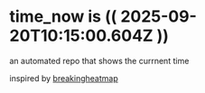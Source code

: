 # time_now is (( 2025-09-20T10:15:00.604Z ))

an automated repo that shows the currnent time

inspired by [breakingheatmap](https://github.com/breakingheatmap/breakingheatmap)